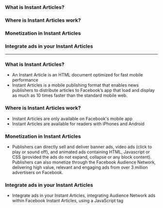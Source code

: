 ### What is Instant Articles?
### Where is Instant Articles work?
### Monetization in Instant Articles
### Integrate ads in your Instant Articles

--------------------------------------------


### What is Instant Articles?
- An Instant Article is an HTML document optimized for fast mobile performance
- Instant Articles is a mobile publishing format that enables news publishers to distribute articles to Facebook’s app that load and display as much as 10 times faster than the standard mobile web.

### Where is Instant Articles work?
- Instant Articles are only available on Facebook's mobile app
- Instant Articles are available for readers with iPhones and Android

### Monetization in Instant Articles
- Publishers can directly sell and deliver banner ads, video ads (click to play or sound off), and animated ads containing HTML, Javascript or CSS (provided the ads do not expand, collapse or any block content). Publishers can also monetize through the Facebook Audience Network, delivering high value, relevant and engaging ads from over 3 million advertisers on Facebook.

### Integrate ads in your Instant Articles
- Integrate ads in your Instant Articles, integrating Audience Network ads within Facebook Instant Articles, using a JavaScript tag

